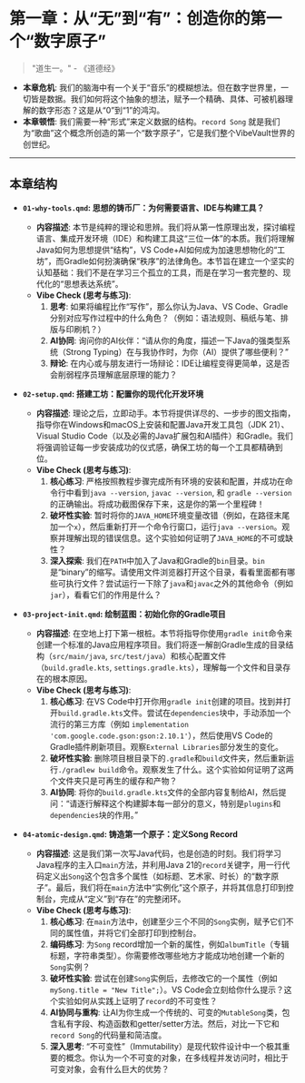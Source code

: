# 第一章：从“无”到“有”：创造你的第一个“数字原子”

> "道生一。" - 《道德经》

*   **本章危机**: 我们的脑海中有一个关于“音乐”的模糊想法。但在数字世界里，一切皆是数据。我们如何将这个抽象的想法，赋予一个精确、具体、可被机器理解的数字形态？这是从“0”到“1”的鸿沟。
*   **本章顿悟**: 我们需要一种“形式”来定义数据的结构。`record Song` 就是我们为“歌曲”这个概念所创造的第一个“数字原子”，它是我们整个VibeVault世界的创世纪。

---
## 本章结构

*   **`01-why-tools.qmd`: 思想的铸币厂：为何需要语言、IDE与构建工具？**
    *   **内容描述**: 本节是纯粹的理论和思辨。我们将从第一性原理出发，探讨编程语言、集成开发环境（IDE）和构建工具这“三位一体”的本质。我们将理解Java如何为思想提供“结构”，VS Code+AI如何成为加速思想物化的“工坊”，而Gradle如何扮演确保“秩序”的法律角色。本节旨在建立一个坚实的认知基础：我们不是在学习三个孤立的工具，而是在学习一套完整的、现代化的“思想表达系统”。
    *   **Vibe Check (思考与练习)**:
        1.  **思考**: 如果将编程比作“写作”，那么你认为Java、VS Code、Gradle分别对应写作过程中的什么角色？（例如：语法规则、稿纸与笔、排版与印刷机？）
        2.  **AI协同**: 询问你的AI伙伴：“请从你的角度，描述一下Java的强类型系统（Strong Typing）在与我协作时，为你（AI）提供了哪些便利？”
        3.  **辩论**: 在内心或与朋友进行一场辩论：IDE让编程变得更简单，这是否会削弱程序员理解底层原理的能力？

*   **`02-setup.qmd`: 搭建工坊：配置你的现代化开发环境**
    *   **内容描述**: 理论之后，立即动手。本节将提供详尽的、一步步的图文指南，指导你在Windows和macOS上安装和配置Java开发工具包（JDK 21）、Visual Studio Code（以及必需的Java扩展包和AI插件）和Gradle。我们将强调验证每一步安装成功的仪式感，确保工坊的每一个工具都精确到位。
    *   **Vibe Check (思考与练习)**:
        1.  **核心练习**: 严格按照教程步骤完成所有环境的安装和配置，并成功在命令行中看到`java --version`, `javac --version`, 和 `gradle --version`的正确输出。将成功截图保存下来，这是你的第一个里程碑！
        2.  **破坏性实验**: 暂时将你的`JAVA_HOME`环境变量改错（例如，在路径末尾加一个`x`），然后重新打开一个命令行窗口，运行`java --version`。观察并理解出现的错误信息。这个实验如何证明了`JAVA_HOME`的不可或缺性？
        3.  **深入探索**: 我们在`PATH`中加入了Java和Gradle的`bin`目录。`bin`是“binary”的缩写。请使用文件浏览器打开这个目录，看看里面都有哪些可执行文件？尝试运行一下除了`java`和`javac`之外的其他命令（例如`jar`），看看它们的作用是什么？

*   **`03-project-init.qmd`: 绘制蓝图：初始化你的Gradle项目**
    *   **内容描述**: 在空地上打下第一根桩。本节将指导你使用`gradle init`命令来创建一个标准的Java应用程序项目。我们将逐一解剖Gradle生成的目录结构（`src/main/java`, `src/test/java`）和核心配置文件（`build.gradle.kts`, `settings.gradle.kts`），理解每一个文件和目录存在的根本原因。
    *   **Vibe Check (思考与练习)**:
        1.  **核心练习**: 在VS Code中打开你用`gradle init`创建的项目。找到并打开`build.gradle.kts`文件。尝试在`dependencies`块中，手动添加一个流行的第三方库（例如 `implementation 'com.google.code.gson:gson:2.10.1'`），然后使用VS Code的Gradle插件刷新项目。观察`External Libraries`部分发生的变化。
        2.  **破坏性实验**: 删除项目根目录下的`.gradle`和`build`文件夹，然后重新运行`./gradlew build`命令。观察发生了什么。这个实验如何证明了这两个文件夹只是可再生的缓存和产物？
        3.  **AI协同**: 将你的`build.gradle.kts`文件的全部内容复制给AI，然后提问：“请逐行解释这个构建脚本每一部分的意义，特别是`plugins`和`dependencies`块的作用。”

*   **`04-atomic-design.qmd`: 铸造第一个原子：定义Song Record**
    *   **内容描述**: 这是我们第一次写Java代码，也是创造的时刻。我们将学习Java程序的主入口`main`方法，并利用Java 21的`record`关键字，用一行代码定义出`Song`这个包含多个属性（如标题、艺术家、时长）的“数字原子”。最后，我们将在`main`方法中“实例化”这个原子，并将其信息打印到控制台，完成从“定义”到“存在”的完整闭环。
    *   **Vibe Check (思考与练习)**:
        1.  **核心练习**: 在`main`方法中，创建至少三个不同的`Song`实例，赋予它们不同的属性值，并将它们全部打印到控制台。
        2.  **编码练习**: 为`Song` record增加一个新的属性，例如`albumTitle`（专辑标题，字符串类型）。你需要修改哪些地方才能成功地创建一个新的`Song`实例？
        3.  **破坏性实验**: 尝试在创建`Song`实例后，去修改它的一个属性（例如 `mySong.title = "New Title";`）。VS Code会立刻给你什么提示？这个实验如何从实践上证明了`record`的不可变性？
        4.  **AI协同与重构**: 让AI为你生成一个传统的、可变的`MutableSong`类，包含私有字段、构造函数和getter/setter方法。然后，对比一下它和`record Song`的代码量和简洁度。
        5.  **深入思考**: “不可变性”（Immutability）是现代软件设计中一个极其重要的概念。你认为一个不可变的对象，在多线程并发访问时，相比于可变对象，会有什么巨大的优势？